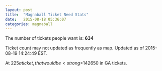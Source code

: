 ```yaml
---
layout: post
title:  "Magnaball Ticket Need Stats"
date:   2015-08-18 05:36:07
categories: magnaball
---
```


The number of tickets people want is: <strong>634</strong>

Ticket count may not updated as frequently as map. Updated as of 2015-08-19 14:24:49 EST.

At $225 a ticket, that would be <strong>$142650</strong> in GA tickets.